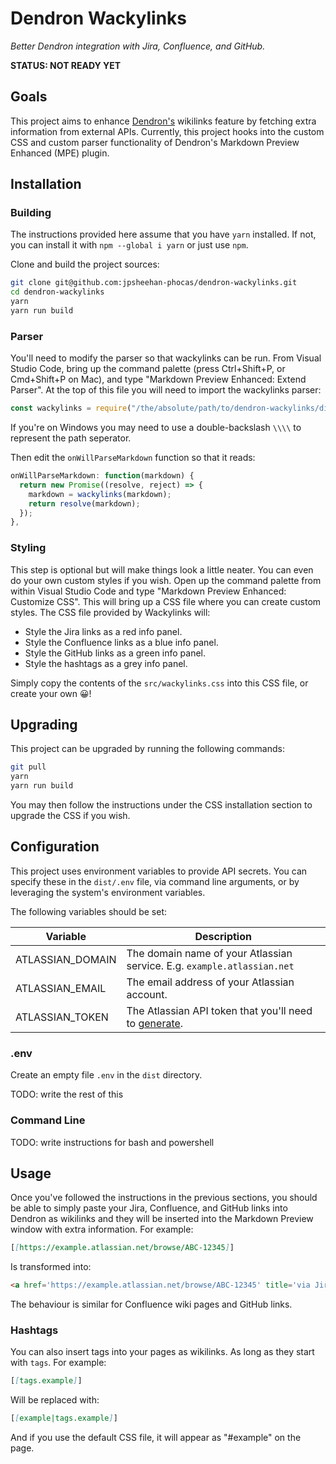 # Dendron Wackylinks

_Better Dendron integration with Jira, Confluence, and GitHub._

**STATUS: NOT READY YET**

## Goals

This project aims to enhance [Dendron's](https://dendron.so) wikilinks feature by fetching extra information from external APIs. Currently, this project hooks into the custom CSS and custom parser functionality of Dendron's Markdown Preview Enhanced (MPE) plugin.

## Installation

### Building

The instructions provided here assume that you have `yarn` installed. If not, you can install it with `npm --global i yarn` or just use `npm`.

Clone and build the project sources:

```bash
git clone git@github.com:jpsheehan-phocas/dendron-wackylinks.git
cd dendron-wackylinks
yarn
yarn run build
```

### Parser

You'll need to modify the parser so that wackylinks can be run. From Visual Studio Code, bring up the command palette (press Ctrl+Shift+P, or Cmd+Shift+P on Mac), and type "Markdown Preview Enhanced: Extend Parser".
At the top of this file you will need to import the wackylinks parser:

```javascript
const wackylinks = require("/the/absolute/path/to/dendron-wackylinks/dist/index.js");
```

If you're on Windows you may need to use a double-backslash `\\\\` to represent the path seperator.

Then edit the `onWillParseMarkdown` function so that it reads:

```javascript
onWillParseMarkdown: function(markdown) {
  return new Promise((resolve, reject) => {
    markdown = wackylinks(markdown);
    return resolve(markdown);
  });
},
```

### Styling

This step is optional but will make things look a little neater. You can even do your own custom styles if you wish.
Open up the command palette from within Visual Studio Code and type "Markdown Preview Enhanced: Customize CSS".
This will bring up a CSS file where you can create custom styles.
The CSS file provided by Wackylinks will:

- Style the Jira links as a red info panel.
- Style the Confluence links as a blue info panel.
- Style the GitHub links as a green info panel.
- Style the hashtags as a grey info panel.

Simply copy the contents of the `src/wackylinks.css` into this CSS file, or create your own 😀!

## Upgrading

This project can be upgraded by running the following commands:

```bash
git pull
yarn
yarn run build
```

You may then follow the instructions under the CSS installation section to upgrade the CSS if you wish.

## Configuration

This project uses environment variables to provide API secrets. You can specify these in the `dist/.env` file, via command line arguments, or by leveraging the system's environment variables.

The following variables should be set:

| Variable         | Description                                                                                                          |
| ---------------- | -------------------------------------------------------------------------------------------------------------------- |
| ATLASSIAN_DOMAIN | The domain name of your Atlassian service. E.g. `example.atlassian.net`                                              |
| ATLASSIAN_EMAIL  | The email address of your Atlassian account.                                                                         |
| ATLASSIAN_TOKEN  | The Atlassian API token that you'll need to [generate](https://id.atlassian.com/manage-profile/security/api-tokens). |

### .env

Create an empty file `.env` in the `dist` directory.

TODO: write the rest of this

### Command Line

TODO: write instructions for bash and powershell

## Usage

Once you've followed the instructions in the previous sections, you should be able to simply paste your Jira, Confluence, and GitHub links into Dendron as wikilinks and they will be inserted into the Markdown Preview window with extra information.
For example:

```markdown
[[https://example.atlassian.net/browse/ABC-12345]]
```

Is transformed into:

```markdown
<a href='https://example.atlassian.net/browse/ABC-12345' title='via Jira' class='jira-ticket'>ABC-12345: My Fake Ticket Title</a>
```

The behaviour is similar for Confluence wiki pages and GitHub links.

### Hashtags

You can also insert tags into your pages as wikilinks. As long as they start with `tags`.
For example:

```markdown
[[tags.example]]
```

Will be replaced with:

```markdown
[[example|tags.example]]
```

And if you use the default CSS file, it will appear as "#example" on the page.
